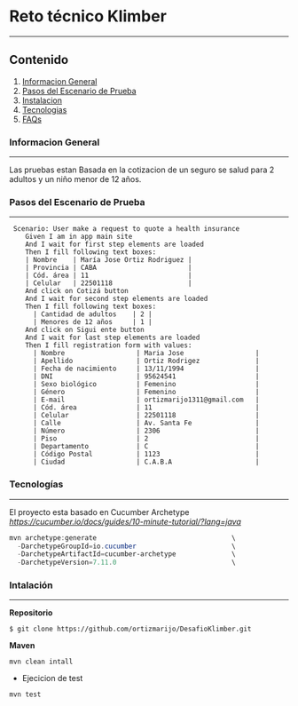 # Reto técnico Klimber 
***
## Contenido
1. [Informacion General](#informacion-general)
2. [Pasos del Escenario de Prueba](#pasos-del-escenario-de-prueba)
3. [Instalacion](#Instalacion)
4. [Tecnologias](#tecnologias)
5. [FAQs](#faqs)

### Informacion General
***
Las pruebas estan Basada en la cotizacion de un seguro se salud para 2 adultos y un niño menor de 12 años.

### Pasos del Escenario de Prueba
***
```
 Scenario: User make a request to quote a health insurance
    Given I am in app main site
    And I wait for first step elements are loaded
    Then I fill following text boxes:
    | Nombre    | María Jose Ortiz Rodriguez |
    | Provincia | CABA                       |
    | Cód. área | 11                         |
    | Celular   | 22501118                   |
    And click on Cotizá button
    And I wait for second step elements are loaded
    Then I fill following text boxes:
      | Cantidad de adultos    | 2 |
      | Menores de 12 años     | 1 |
    And click on Sigui ente button
    And I wait for last step elements are loaded
    Then I fill registration form with values:
      | Nombre                  | Maria Jose                  |
      | Apellido                | Ortiz Rodrigez              |
      | Fecha de nacimiento     | 13/11/1994                  |
      | DNI                     | 95624541                    |
      | Sexo biológico          | Femenino                    |
      | Género                  | Femenino                    |
      | E-mail                  | ortizmarijo1311@gmail.com   |
      | Cód. área               | 11                          |
      | Celular                 | 22501118                    |
      | Calle                   | Av. Santa Fe                |
      | Número                  | 2306                        |
      | Piso                    | 2                           |
      | Departamento            | C                           |
      | Código Postal           | 1123                        |
      | Ciudad                  | C.A.B.A                     |
  ```
### Tecnologías
***
El proyecto esta basado en Cucumber Archetype
*https://cucumber.io/docs/guides/10-minute-tutorial/?lang=java*

```powershell
mvn archetype:generate                                  \
  -DarchetypeGroupId=io.cucumber                        \
  -DarchetypeArtifactId=cucumber-archetype              \
  -DarchetypeVersion=7.11.0                             \
```
### Intalación
***
**Repositorio**
```
$ git clone https://github.com/ortizmarijo/DesafioKlimber.git
```
**Maven**
```
mvn clean intall
```
* Ejecicion de test
```
mvn test 
```
